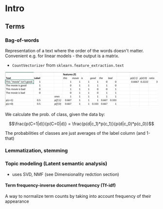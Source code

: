 # Intro

## Terms

### Bag-of-words
Representation of a text where the order of the words doesn't matter. Convenient e.g. for linear models - the output is a matrix.
- `CountVectorizer` from `sklearn.feature_extraction.text`

![BoW_NaiveBayes](BoW_NaiveBayes.png)

We calculate the prob. of class, given the data by:

$$\frac{p(C=1|d)}{p(C=0|d)} = \frac{p(d|c_1)*p(c_1)}{p(d|c_0)*p(c_0)}$$

The probabilities of classes are just averages of the label column (and 1-that)

### Lemmatization, stemming

### Topic modeling (Latent semantic analysis)
- uses SVD, NMF (see Dimensionality redction section)

#### Term frequency-inverse document frequency (Tf-idf)
A way to normalize term counts by taking into account frequency of their appearance
